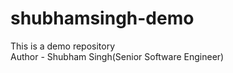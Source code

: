 # shubhamsingh-demo
This is a demo repository
<br>
Author - Shubham Singh(Senior Software Engineer)
